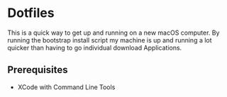 # Dotfiles
This is a quick way to get up and running on a new macOS computer. By running the bootstrap install script my machine is up and running a lot quicker than having to go individual download Applications.

## Prerequisites

- XCode with Command Line Tools
